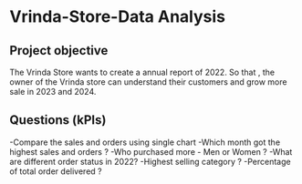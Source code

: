 # Vrinda-Store-Data Analysis 
## Project objective
The Vrinda Store wants to create a annual report of 2022. So that , the owner of the Vrinda store can understand their customers and grow more sale in 2023 and 2024.
## Questions (kPIs)
-Compare the sales and orders using single chart
-Which month got the highest sales and orders ?
-Who purchased more - Men or Women ?
-What are different order status in 2022?
-Highest selling category ?
-Percentage of total order delivered ?
